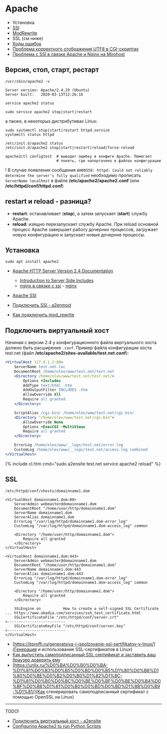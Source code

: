 # Apache

- Установка
- [SSI](ssi)
- [ModRewrite](mod_rewrite)
- SSL (см ниже)
- [Коды ошибок](error_code)
- [Проблема корректного отображения UTF8 в CGI-скриптах](cgi-utf-fix)
- [Проблема с SSI в связке Apache и Nginx на Mirohost](mirohost_ssi_nginx)

## Версия, стоп, старт, рестарт

`/usr/sbin/apache2 -v`
```
Server version: Apache/2.4.29 (Ubuntu)
Server built:   2020-03-13T12:26:16
```

`service apache2 stаtus`

`sudo service apache2 stop|start|restart`

а также, в некоторых дистрибутивах Linux:

```
sudo systemctl stop|start|restart httpd.service
systemctl status httpd

/etc/init.d/apache2 status
/etc/init.d/apache2 stop|start|restart|reload|force-reload

apache2ctl configtest  # выводит ошибку в конфиге Apache. Помогает
                       # понять, где напортачено в файлах конфигурации
```

<span class="warn">!</span> В случае появления сообщения `AH00558: httpd: Could not reliably determine the server's fully qualified` необходимо прописать `ServerName localhost` в файле **/etc/apache2/apache2.conf** (или **/etc/httpd/conf/httpd.conf**)

## restart и reload - разница?

- **restart**: останавливает (**stop**), а затем запускает (**start**) службу Apache.
- **reload:** изящно перезапускает службу Apache. При reload основной процесс Apache завершает работу дочерних процессов, загружает новую конфигурацию и запускает новые дочерние процессы.

## Установка

`sudo apt install apache2`

- [Apache HTTP Server Version 2.4 Documentation](http://httpd.apache.org/docs/2.4/)
  - [Introduction to Server Side Includes](http://httpd.apache.org/docs/2.4/howto/ssi.html)
  - [nginx в связке с ssi](http://nginx.org/ru/docs/http/ngx_http_ssi_module.html) - [nginx](http://nginx.org/ru/)

- [Apache SSI](ssi)
- [Подключить SSI - a2enmod](a2enmod)
- [Как подключить mod_rewrite](mod_rewrite)

## Подключить виртуальный хост

Начиная с версии 2.4 у конфигурационного файла виртуального хоста должно быть расширение `.conf`.
Пример файла конфигурации хоста test.net (файл **/etc/apache2/sites-available/test.net.conf**):

```apache
<VirtualHost 127.0.1.2:80>
	ServerName test.net.loc
	DocumentRoot /home/olex/www/test.net/test.net
	<Directory /home/olex/www/test.net/test.net/>
		Options +Includes
		AddType text/html .htm
		AddOutputFilter INCLUDES .htm
		AllowOverride All
		Require all granted
	</Directory>

	ScriptAlias /cgi-bin/ /home/olex/www/test.net/cgi-bin/
	<Directory "/home/olex/www/test.net/cgi-bin">
		AllowOverride None
		Options +ExecCGI -MultiViews
		Require all granted
	</Directory>

	ErrorLog /home/olex/www/__logs/test.net/error.log
	CustomLog /home/olex/www/__logs/test.net/access.log combined
</VirtualHost>
```

{% include cl.htm cmd="sudo a2ensite test.net
service apache2 reload" %}


## SSL

```
/etc/httpd/conf/vhosts/domainname1.dom

<VirtualHost domainname1.dom:80>
    ServerAdmin webmaster@domainname1.dom
    DocumentRoot "/home/user/http/domainname1.dom"
    ServerName domainname1.dom
    ServerAlias domainname1.dom
    ErrorLog "/var/log/httpd/domainname1.dom-error_log"
    CustomLog "/var/log/httpd/domainname1.dom-access_log" common

    <Directory "/home/user/http/domainname1.dom">
        Require all granted
    </Directory>
</VirtualHost>

<VirtualHost domainname1.dom:443>
    ServerAdmin webmaster@domainname1.dom
    DocumentRoot "/home/user/http/domainname1.dom"
    ServerName domainname1.dom:443
    ServerAlias domainname1.dom:443
    ErrorLog "/var/log/httpd/domainname1.dom-error_log"
    CustomLog "/var/log/httpd/domainname1.dom-access_log" common

    <Directory "/home/user/http/domainname1.dom">
        Require all granted
    </Directory>

    SSLEngine on          How to create a self-signed SSL Certificate ... https://www.akadia.com/services/ssh_test_certificate.html
    SSLCertificateFile "/etc/httpd/conf/server.crt"                  <--------------------------
    SSLCertificateKeyFile "/etc/httpd/conf/server.key"               <--------------------------
</VirtualHost>
```

- [https://itproffi.ru/generatsiya-i-ispolzovanie-ssl-sertifikatov-v-linux/](Генерация и использование SSL-сертификатов в Linux)
- [Как выпустить самоподписанный SSL сертификат и заставить ваш браузер доверять ему](https://habr.com/ru/post/352722/)
- [https://unlix.ru/%D0%BA%D0%B0%D0%BA-%D1%81%D0%B3%D0%B5%D0%BD%D0%B5%D1%80%D0%B8%D1%80%D0%BE%D0%B2%D0%B0%D1%82%D1%8C-%D1%81%D0%B0%D0%BC%D0%BE%D0%BF%D0%BE%D0%B4%D0%BF%D0%B8%D1%81%D0%B0%D0%BD%D0%BD%D1%8B%D0%B9-%D1%81/](Как сгенерировать самоподписанный сертификат с помощью OpenSSL на Linux)

---


<span class="warn">TODO!</span>

- [Подключить виртуальный хост - a2ensite](a2ensite)
- [Configuring Apache2 to run Python Scripts](https://www.linux.com/training-tutorials/configuring-apache2-run-python-scripts/)

